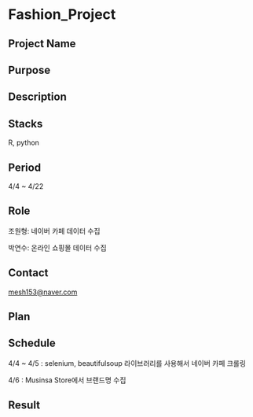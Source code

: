 # Fashion_Project

## Project Name

## Purpose

## Description

## Stacks
R, python

## Period

4/4 ~ 4/22

## Role

조원형: 네이버 카페 데이터 수집

박연수: 온라인 쇼핑몰 데이터 수집

## Contact
mesh153@naver.com


## Plan


## Schedule

4/4 ~ 4/5 : selenium, beautifulsoup 라이브러리를 사용해서 네이버 카페 크롤링

4/6 : Musinsa Store에서 브랜드명 수집

## Result

